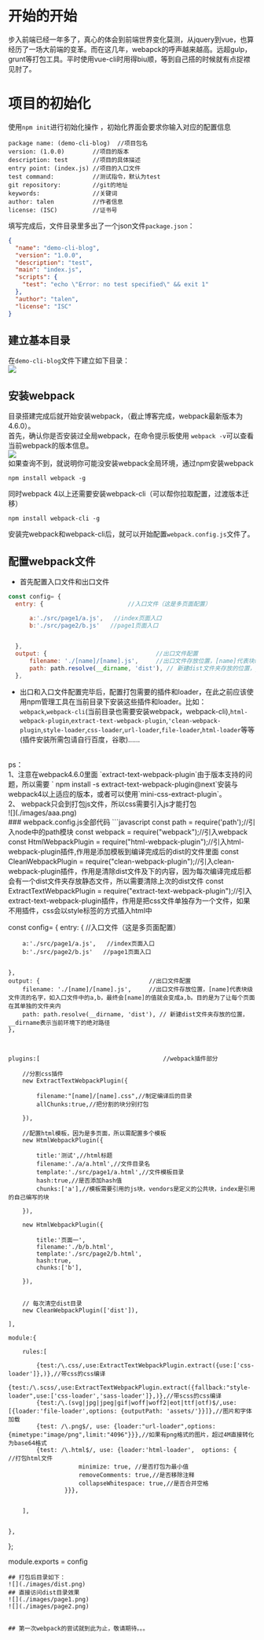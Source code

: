 # 开始的开始
  步入前端已经一年多了，真心的体会到前端世界变化莫测，从jquery到vue，也算经历了一场大前端的变革。而在这几年，webapck的呼声越来越高。远超gulp，grunt等打包工具。平时使用vue-cli时用得biu顺，等到自己搭的时候就有点捉襟见肘了。
  # 项目的初始化
  使用`npm init`进行初始化操作 ，初始化界面会要求你输入对应的配置信息
```
package name: (demo-cli-blog)  //项目包名
version: (1.0.0)        //项目的版本
description: test       //项目的具体描述
entry point: (index.js) //项目的入口文件
test command:           //测试指令，默认为test
git repository:         //git的地址
keywords:               //关键词
author: talen           //作者信息
license: (ISC)          //证书号
```
填写完成后，文件目录里多出了一个json文件`package.json`：
```json
{
  "name": "demo-cli-blog",
  "version": "1.0.0",
  "description": "test",
  "main": "index.js",
  "scripts": {
    "test": "echo \"Error: no test specified\" && exit 1"
  },
  "author": "talen",
  "license": "ISC"
}
```
## 建立基本目录
在`demo-cli-blog`文件下建立如下目录：<br>
![](./images/webpack目录.png)

## 安装webpack
目录搭建完成后就开始安装webpack，（截止博客完成，webpack最新版本为4.6.0）。
<br>
首先，确认你是否安装过全局webpack，在命令提示板使用 `webpack -v`可以查看当前webpack的版本信息。
<br>
![](./images/cmd1.png)
<br>
如果查询不到，就说明你可能没安装webpack全局环境，通过npm安装webpack
```
npm install webpack -g
```
同时webpack 4以上还需要安装webpack-cli（可以帮你拉取配置，过渡版本迁移）
```
npm install webpack-cli -g
```
  安装完webpack和webpack-cli后，就可以开始配置`webpack.config.js`文件了。
  ## 配置webpack文件
  * 首先配置入口文件和出口文件
  ```javascript
const config= {
    entry: {                        //入口文件（这是多页面配置）

        a:'./src/page1/a.js',   //index页面入口
        b:'./src/page2/b.js'   //page1页面入口


    },
    output: {                               //出口文件配置
        filename: './[name]/[name].js',     //出口文件存放位置，[name]代表块级文件流的名字，如入口文件中的a,b，最终会[name]的值就会变成a,b。目的是为了让每个页面在其单独的文件夹内
        path: path.resolve(__dirname, 'dist'), // 新建dist文件夹存放的位置，__dirname表示当前环境下的绝对路径
    },
  ```
  * 出口和入口文件配置完毕后，配置打包需要的插件和loader，在此之前应该使用npm管理工具在当前目录下安装这些插件和loader。比如：`webpack`,`webpack-cli`(当前目录也需要安装webpack，webpack-cli),`html-webpack-plugin`,`extract-text-webpack-plugin`,`'clean-webpack-plugin`,`style-loader`,`css-loader`,`url-loader`,`file-loader`,`html-loader`等等(插件安装所需包请自行百度，谷歌)……
  <br>
  ps：
  <br>
  1、注意在webpack4.6.0里面 `extract-text-webpack-plugin`由于版本支持的问题，所以需要
 ` npm install -s extract-text-webpack-plugin@next`安装与webpack4以上适应的版本，或者可以使用`mini-css-extract-plugin`。
 <br>
2、 webpack只会到打包js文件，所以css需要引入js才能打包
<br>
![](./images/aaa.png)
<br>
### webpack.config.js全部代码
  ```javascript
const path = require('path');//引入node中的path模块
const webpack = require("webpack");//引入webpack
const HtmlWebpackPlugin = require("html-webpack-plugin");//引入html-webpack-plugin插件,作用是添加模板到编译完成后的dist的文件里面
const CleanWebpackPlugin = require("clean-webpack-plugin");//引入clean-webpack-plugin插件，作用是清除dist文件及下的内容，因为每次编译完成后都会有一个dist文件夹存放静态文件，所以需要清除上次的dist文件
const ExtractTextWebpackPlugin = require("extract-text-webpack-plugin");//引入extract-text-webpack-plugin插件，作用是把css文件单独存为一个文件，如果不用插件，css会以style标签的方式插入html中


const config= {
    entry: {                        //入口文件（这是多页面配置）

        a:'./src/page1/a.js',   //index页面入口
        b:'./src/page2/b.js'   //page1页面入口


    },
    output: {                               //出口文件配置
        filename: './[name]/[name].js',     //出口文件存放位置，[name]代表块级文件流的名字，如入口文件中的a,b，最终会[name]的值就会变成a,b。目的是为了让每个页面在其单独的文件夹内
        path: path.resolve(__dirname, 'dist'), // 新建dist文件夹存放的位置，__dirname表示当前环境下的绝对路径
    },



    plugins:[                                   //webpack插件部分

        //分割css插件
        new ExtractTextWebpackPlugin({

            filename:"[name]/[name].css",//制定编译后的目录
            allChunks:true,//把分割的块分别打包

        }),

        //配置html模板，因为是多页面，所以需配置多个模板
        new HtmlWebpackPlugin({

            title:'测试',//html标题
            filename:'./a/a.html',//文件目录名
            template:'./src/page1/a.html',//文件模板目录
            hash:true,//是否添加hash值
            chunks:['a'],//模板需要引用的js块，vendors是定义的公共块，index是引用的自己编写的块

        }),

        new HtmlWebpackPlugin({

            title:'页面一',
            filename:'./b/b.html',
            template:'./src/page2/b.html',
            hash:true,
            chunks:['b'],

        }),


        // 每次清空dist目录
        new CleanWebpackPlugin(['dist']),

    ],

    module:{

        rules:[

            {test:/\.css/,use:ExtractTextWebpackPlugin.extract({use:['css-loader']},)},//带css的css编译
            {test:/\.scss/,use:ExtractTextWebpackPlugin.extract({fallback:"style-loader",use:['css-loader','sass-loader']},)},//带scss的css编译
            {test:/\.(svg|jpg|jpeg|gif|woff|woff2|eot|ttf|otf)$/,use:[{loader:'file-loader',options: {outputPath: 'assets/'}}]},//图片和字体加载
            {test: /\.png$/, use: {loader:"url-loader",options:{mimetype:"image/png",limit:"4096"}}},//如果有png格式的图片，超过4M直接转化为base64格式
            {test: /\.html$/, use: {loader:'html-loader',  options: {           //打包html文件
                        minimize: true, //是否打包为最小值
                        removeComments: true,//是否移除注释
                        collapseWhitespace: true,//是否合并空格
                    }}},


        ],


    },


};


module.exports = config

  ```
  ## 打包后目录如下：
  ![](./images/dist.png)
## 直接访问dist目录效果
![](./images/page1.png)
![](./images/page2.png)


## 第一次webpack的尝试就到此为止，敬请期待。。。
